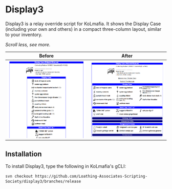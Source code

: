 # Display3

Display3 is a relay override script for KoLmafia. It shows the Display Case (including your own and others) in a compact three-column layout, similar to your inventory.

_Scroll less, see more._

| Before                  | After                        |
| ----------------------- | ---------------------------- |
| ![vanilla display case] | ![three-column display case] |

[vanilla display case]: ./screenshots/philmasterplus-before.png
[three-column display case]: ./screenshots/philmasterplus-after.png

## Installation

To install Display3, type the following in KoLmafia's gCLI:

```
svn checkout https://github.com/Loathing-Associates-Scripting-Society/display3/branches/release
```
